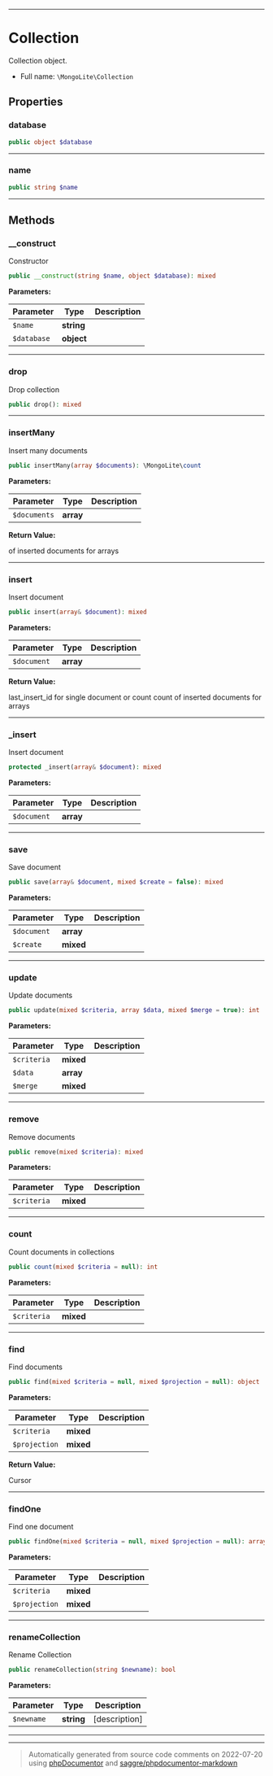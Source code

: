 ***

# Collection

Collection object.



* Full name: `\MongoLite\Collection`



## Properties


### database



```php
public object $database
```






***

### name



```php
public string $name
```






***

## Methods


### __construct

Constructor

```php
public __construct(string $name, object $database): mixed
```








**Parameters:**

| Parameter | Type | Description |
|-----------|------|-------------|
| `$name` | **string** |  |
| `$database` | **object** |  |




***

### drop

Drop collection

```php
public drop(): mixed
```











***

### insertMany

Insert many documents

```php
public insertMany(array $documents): \MongoLite\count
```








**Parameters:**

| Parameter | Type | Description |
|-----------|------|-------------|
| `$documents` | **array** |  |


**Return Value:**

of inserted documents for arrays



***

### insert

Insert document

```php
public insert(array& $document): mixed
```








**Parameters:**

| Parameter | Type | Description |
|-----------|------|-------------|
| `$document` | **array** |  |


**Return Value:**

last_insert_id for single document or
count count of inserted documents for arrays



***

### _insert

Insert document

```php
protected _insert(array& $document): mixed
```








**Parameters:**

| Parameter | Type | Description |
|-----------|------|-------------|
| `$document` | **array** |  |




***

### save

Save document

```php
public save(array& $document, mixed $create = false): mixed
```








**Parameters:**

| Parameter | Type | Description |
|-----------|------|-------------|
| `$document` | **array** |  |
| `$create` | **mixed** |  |




***

### update

Update documents

```php
public update(mixed $criteria, array $data, mixed $merge = true): int
```








**Parameters:**

| Parameter | Type | Description |
|-----------|------|-------------|
| `$criteria` | **mixed** |  |
| `$data` | **array** |  |
| `$merge` | **mixed** |  |




***

### remove

Remove documents

```php
public remove(mixed $criteria): mixed
```








**Parameters:**

| Parameter | Type | Description |
|-----------|------|-------------|
| `$criteria` | **mixed** |  |




***

### count

Count documents in collections

```php
public count(mixed $criteria = null): int
```








**Parameters:**

| Parameter | Type | Description |
|-----------|------|-------------|
| `$criteria` | **mixed** |  |




***

### find

Find documents

```php
public find(mixed $criteria = null, mixed $projection = null): object
```








**Parameters:**

| Parameter | Type | Description |
|-----------|------|-------------|
| `$criteria` | **mixed** |  |
| `$projection` | **mixed** |  |


**Return Value:**

Cursor



***

### findOne

Find one document

```php
public findOne(mixed $criteria = null, mixed $projection = null): array
```








**Parameters:**

| Parameter | Type | Description |
|-----------|------|-------------|
| `$criteria` | **mixed** |  |
| `$projection` | **mixed** |  |




***

### renameCollection

Rename Collection

```php
public renameCollection(string $newname): bool
```








**Parameters:**

| Parameter | Type | Description |
|-----------|------|-------------|
| `$newname` | **string** | [description] |




***


***
> Automatically generated from source code comments on 2022-07-20 using [phpDocumentor](http://www.phpdoc.org/) and [saggre/phpdocumentor-markdown](https://github.com/Saggre/phpDocumentor-markdown)
